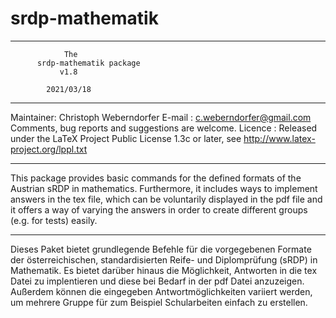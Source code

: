 # srdp-mathematik
__________________________________

                The
          srdp-mathematik package
               v1.8

            2021/03/18
___________________________________

Maintainer: Christoph Weberndorfer
E-mail    : c.weberndorfer@gmail.com
            Comments, bug reports and suggestions are welcome.
Licence   : Released under the LaTeX Project Public License 1.3c or
            later, see http://www.latex-project.org/lppl.txt

----------------------------------------------------------------------

This package provides basic commands for the defined formats of the Austrian sRDP in mathematics. 
Furthermore, it includes ways to implement answers in the tex file, which can be voluntarily displayed in the pdf file and
it offers a way of varying the answers in order to create different groups (e.g. for tests) easily.  

----------------------------------------------------------------------

Dieses Paket bietet grundlegende Befehle für die vorgegebenen Formate der österreichischen, standardisierten 
Reife- und Diplomprüfung (sRDP) in Mathematik.
Es bietet darüber hinaus die Möglichkeit, Antworten in die tex Datei zu implentieren und diese bei Bedarf in der pdf Datei anzuzeigen. 
Außerdem können die eingegeben Antwortmöglichkeiten variiert werden, um mehrere Gruppe für zum Beispiel Schularbeiten einfach zu erstellen.
  

  

